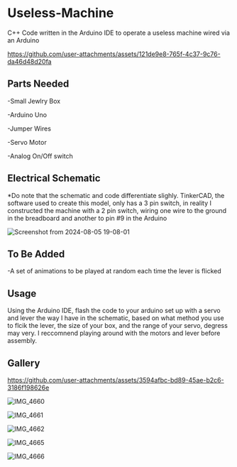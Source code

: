 # Useless-Machine
C++ Code written in the Arduino IDE to operate a useless machine wired via an Arduino



https://github.com/user-attachments/assets/121de9e8-765f-4c37-9c76-da46d48d20fa

**Parts Needed**
----------------

-Small Jewlry Box

-Arduino Uno

-Jumper Wires

-Servo Motor

-Analog On/Off switch



**Electrical Schematic**
--------------------------------
*Do note that the schematic and code differentiate slighly. TinkerCAD, the software used to create this model, only has a 3 pin switch, in reality I constructed the machine with a 2 pin switch, wiring one wire to the ground in the breadboard and another to pin #9 in the Arduino

![Screenshot from 2024-08-05 19-08-01](https://github.com/user-attachments/assets/542f2985-4810-46ea-bd47-15915856fb3c)

**To Be Added**
------------
-A set of animations to be played at random each time the lever is flicked

**Usage**
-------------------
Using the Arduino IDE, flash the code to your arduino set up with a servo and lever the way I have in the schematic, based on what method you use to flcik the lever, the size of your box, and the range of your servo, degress may very. I reccomnend playing around with the motors and lever before assembly.

**Gallery**
-------------


https://github.com/user-attachments/assets/3594afbc-bd89-45ae-b2c6-3186f198626e



![IMG_4660](https://github.com/user-attachments/assets/074da02a-78aa-4f94-9e81-d0a5c0d78f44)

![IMG_4661](https://github.com/user-attachments/assets/d3eb69ea-8b42-4f36-a2fd-061aa24f6ac9)

![IMG_4662](https://github.com/user-attachments/assets/df9320a7-a37e-4973-84f0-f73e2678f3a3)

![IMG_4665](https://github.com/user-attachments/assets/0ed7bb6c-30ac-46f1-b7d6-24e91eb46e59)

![IMG_4666](https://github.com/user-attachments/assets/bee16bf0-c568-4d43-9e29-5719b847531c)
